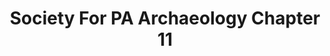 ---
layout: repo
title: "Society For PA Archaeology Chapter 11"
id: 13111
permalink: repos/13111/
---